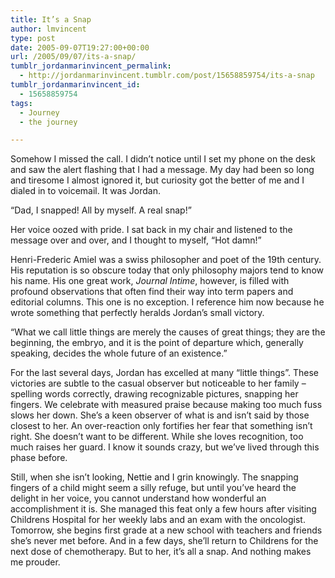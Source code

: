 ```yaml
---
title: It’s a Snap
author: lmvincent
type: post
date: 2005-09-07T19:27:00+00:00
url: /2005/09/07/its-a-snap/
tumblr_jordanmarinvincent_permalink:
  - http://jordanmarinvincent.tumblr.com/post/15658859754/its-a-snap
tumblr_jordanmarinvincent_id:
  - 15658859754
tags:
  - Journey
  - the journey

---
```

Somehow I missed the call. I didn&rsquo;t notice until I set my phone on the desk and saw the alert flashing that I had a message. My day had been so long and tiresome I almost ignored it, but curiosity got the better of me and I dialed in to voicemail. It was Jordan.

&ldquo;Dad, I snapped! All by myself. A real snap!&rdquo;

Her voice oozed with pride. I sat back in my chair and listened to the message over and over, and I thought to myself, &ldquo;Hot damn!&rdquo;<a name="more"></a>

Henri-Frederic Amiel was a swiss philosopher and poet of the 19th century. His reputation is so obscure today that only philosophy majors tend to know his name. His one great work, _Journal Intime_, however, is filled with profound observations that often find their way into term papers and editorial columns. This one is no exception. I reference him now because he wrote something that perfectly heralds Jordan&rsquo;s small victory.

&ldquo;What we call little things are merely the causes of great things; they are the beginning, the embryo, and it is the point of departure which, generally speaking, decides the whole future of an existence.&rdquo;

For the last several days, Jordan has excelled at many &ldquo;little things&rdquo;. These victories are subtle to the casual observer but noticeable to her family &ndash; spelling words correctly, drawing recognizable pictures, snapping her fingers. We celebrate with measured praise because making too much fuss slows her down. She&rsquo;s a keen observer of what is and isn&rsquo;t said by those closest to her. An over-reaction only fortifies her fear that something isn&rsquo;t right. She doesn&rsquo;t want to be different. While she loves recognition, too much raises her guard. I know it sounds crazy, but we&rsquo;ve lived through this phase before.

Still, when she isn&rsquo;t looking, Nettie and I grin knowingly. The snapping fingers of a child might seem a silly refuge, but until you&rsquo;ve heard the delight in her voice, you cannot understand how wonderful an accomplishment it is. She managed this feat only a few hours after visiting Childrens Hospital for her weekly labs and an exam with the oncologist. Tomorrow, she begins first grade at a new school with teachers and friends she&rsquo;s never met before. And in a few days, she&rsquo;ll return to Childrens for the next dose of chemotherapy. But to her, it&rsquo;s all a snap. And nothing makes me prouder.

<div class="blogger-post-footer">
  <img loading="lazy" width="1" height="1" src="https://blogger.googleusercontent.com/tracker/9039099668816362935-7543337379654876521?l=jordansjourney2.blogspot.com" alt="" />
</div>
